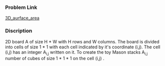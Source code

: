 ### Problem Link
[3D_aurface_area](https://www.hackerrank.com/challenges/3d-surface-area/problem?h_r=internal-search)

### Discription
2D board A of size H * W with H rows and W columns. The board is divided into cells of size 1 * 1  with each cell indicated by it's coordinate (i,j). The cell (i,j) has an integer A<sub>i,j</sub> written on it. To create the toy Mason stacks A<sub>i,j</sub> number of cubes of size 1 * 1 * 1 on the cell (i,j) . 

